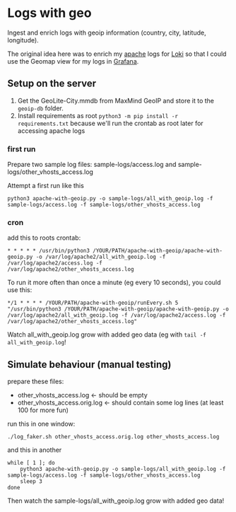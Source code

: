 # Logs with geo
Ingest and enrich logs with geoip information (country, city, latitude, longitude).

The original idea here was to enrich my [apache](https://httpd.apache.org/) logs for [Loki](https://grafana.com/oss/loki/) so that I could use the Geomap view for my logs in [Grafana](https://grafana.com/).

## Setup on the server
1. Get the GeoLite-City.mmdb from MaxMind GeoIP and store it to the `geoip-db` folder.
2. Install requirements as root `python3 -m pip install -r requirements.txt` because we'll run the crontab as root later for accessing apache logs

### first run
Prepare two sample log files: sample-logs/access.log and sample-logs/other_vhosts_access.log

Attempt a first run like this

	python3 apache-with-geoip.py -o sample-logs/all_with_geoip.log -f sample-logs/access.log -f sample-logs/other_vhosts_access.log

### cron
add this to roots crontab:

	* * * * * /usr/bin/python3 /YOUR/PATH/apache-with-geoip/apache-with-geoip.py -o /var/log/apache2/all_with_geoip.log -f /var/log/apache2/access.log -f /var/log/apache2/other_vhosts_access.log

To run it more often than once a minute (eg every 10 seconds), you could use this:

	*/1 * * * * /YOUR/PATH/apache-with-geoip/runEvery.sh 5 "/usr/bin/python3 /YOUR/PATH/apache-with-geoip/apache-with-geoip.py -o /var/log/apache2/all_with_geoip.log -f /var/log/apache2/access.log -f /var/log/apache2/other_vhosts_access.log"

Watch all_with_geoip.log grow with added geo data (eg with `tail -f all_with_geoip.log`!

## Simulate behaviour (manual testing)
prepare these files:
- other_vhosts_access.log <- should be empty
- other_vhosts_access.orig.log <- should contain some log lines (at least 100 for more fun)

run this in one window:

	./log_faker.sh other_vhosts_access.orig.log other_vhosts_access.log

and this in another

	while [ 1 ]; do
        python3 apache-with-geoip.py -o sample-logs/all_with_geoip.log -f sample-logs/access.log -f sample-logs/other_vhosts_access.log
	    sleep 3
	done

Then watch the sample-logs/all_with_geoip.log grow with added geo data!
